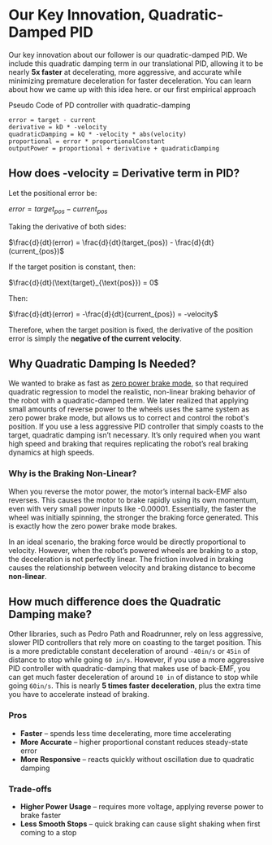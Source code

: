 # Our Key Innovation, Quadratic-Damped PID

Our key innovation about our follower is our quadratic-damped PID. We include this quadratic damping term in our translational PID, allowing it to be nearly **5x faster** at decelerating, more aggressive, and accurate while minimizing premature deceleration for faster deceleration. 
You can learn about how we came up with this idea here. or our first empirical approach

Pseudo Code of PD controller with quadratic-damping
```
error = target - current
derivative = kD * -velocity
quadraticDamping = kQ * -velocity * abs(velocity)
proportional = error * proportionalConstant
outputPower = proportional + derivative + quadraticDamping
```

## How does -velocity = Derivative term in PID?
Let the positional error be:  

$error = target_{pos} - current_{pos}$

Taking the derivative of both sides:  

$\frac{d}{dt}(error) = \frac{d}{dt}(target_{pos}) - \frac{d}{dt}(current_{pos})$

If the target position is constant, then:  

$\frac{d}{dt}(\text{target}_{\text{pos}}) = 0$

Then:  

$\frac{d}{dt}(error) = -\frac{d}{dt}(current_{pos}) = -velocity$

Therefore, when the target position is fixed, the derivative of the position error is simply the **negative of the current velocity**.

## Why Quadratic Damping Is Needed?
We wanted to brake as fast as [zero power brake mode](https://ftctechnh.github.io/ftc_app/doc/javadoc/com/qualcomm/robotcore/hardware/DcMotor.ZeroPowerBehavior.html#BRAKE), so that required quadratic regression to model the realistic, non-linear braking behavior of the robot with a quadratic-damped term. We later realized that applying small amounts of reverse power to the wheels uses the same system as zero power brake mode, but allows us to correct and control the robot's position. If you use a less aggressive PID controller that simply coasts to the target, quadratic damping isn’t necessary. It’s only required when you want high speed and braking that requires replicating the robot’s real braking dynamics at high speeds.

### Why is the Braking Non-Linear?
When you reverse the motor power, the motor’s internal back-EMF also reverses. This causes the motor to brake rapidly using its own momentum, even with very small power inputs like -0.00001. Essentially, the faster the wheel was initially spinning, the stronger the braking force generated. This is exactly how the zero power brake mode brakes.

In an ideal scenario, the braking force would be directly proportional to velocity. However, when the robot’s powered wheels are braking to a stop, the deceleration is not perfectly linear. The friction involved in braking causes the relationship between velocity and braking distance to become **non-linear**.

## How much difference does the Quadratic Damping make?
Other libraries, such as Pedro Path and Roadrunner, rely on less aggressive, slower PID controllers that rely more on coasting to the target position. This is a more predictable constant deceleration of around `-40in/s` or `45in` of distance to stop while going `60 in/s`. However, if you use a more aggressive PID controller with quadratic-damping that makes use of back-EMF, you can get much faster deceleration of around `10 in` of distance to stop while going `60in/s`. This is nearly **5 times faster deceleration**, plus the extra time you have to accelerate instead of braking.

### Pros
- **Faster** – spends less time decelerating, more time accelerating
- **More Accurate** – higher proportional constant reduces steady-state error
- **More Responsive** – reacts quickly without oscillation due to quadratic damping
### Trade-offs
- **Higher Power Usage** – requires more voltage, applying reverse power to brake faster
- **Less Smooth Stops** – quick braking can cause slight shaking when first coming to a stop
